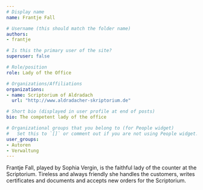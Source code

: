 ```yaml
---
# Display name
name: Frantje Fall

# Username (this should match the folder name)
authors:
- frantje

# Is this the primary user of the site?
superuser: false

# Role/position
role: Lady of the Office

# Organizations/Affiliations
organizations:
- name: Scriptorium of Aldradach
  url: "http://www.aldradacher-skriptorium.de"

# Short bio (displayed in user profile at end of posts)
bio: The competent lady of the office

# Organizational groups that you belong to (for People widget)
#   Set this to `[]` or comment out if you are not using People widget.
user_groups:
- Autoren
- Verwaltung
---
```


Frantje Fall, played by Sophia Vergin, is the faithful lady of the counter at
the Scriptorium. Tireless and always friendly she handles the customers, writes
certificates and documents and accepts new orders for the Scriptorium.
